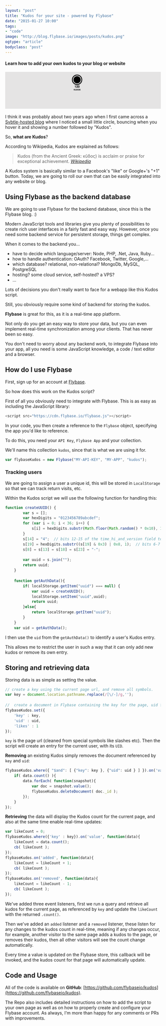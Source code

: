 ```yaml
---
layout: "post"
title: "Kudos for your site - powered by Flybase"
date: "2015-01-27 10:00"
tags:
- "code"
image: "http://blog.flybase.io/images/posts/kudos.png"
ogtype: "article"
bodyclass: "post"
---
```


#### Learn how to add your own kudos to your blog or website

<div><div class="image splash">
	<img src="/images/posts/kudos.png" />
</div></div>

I think it was probably about two years ago when I first came across a [Svbtle-hosted blog](http://svbtle.com) where I noticed a small little circle, bouncing when you hover it and showing a number followed by "Kudos".

So, **what are Kudos**?

According to Wikipedia, Kudos are explained as follows:

> Kudos (from the Ancient Greek: κῦδος) is acclaim or praise for exceptional achievement. <cite>[Wikipedia](http://en.wikipedia.org/wiki/Kudos)</cite>

A Kudos system is basically similar to a Facebook's "like" or Google+'s "+1" button. Today, we are going to roll our own that can be easily integrated into any website or blog.

## Using Flybase as the backend database

We are going to use Flybase for the backend database, since this is the Flybase blog. :)

Modern JavaScript tools and libraries give you plenty of possibilities to create rich user interfaces in a fairly fast and easy way. However, once you need some backend service for persistent storage, things get complex.

When it comes to the backend you...

*   have to decide which language/server: Node, PHP, .Net, Java, Ruby...
*   how to handle authentication: OAuth? Facebook, Twitter, Google,...
*   which database? relational, non-relational? MongoDb, MySQL, PostgreSQL
*   hosting? some cloud service, self-hosted? a VPS?
*   ...

Lots of decisions you don't really want to face for a webapp like this Kudos script.

Still, you obviously require some kind of backend for storing the kudos.

**Flybase** is great for this, as it is a real-time app platform.

Not only do you get an easy way to store your data, but you can even implement real-time synchronization among your clients. That has never been so easy.

You don't need to worry about any backend work, to integrate Flybase into your app, all you need is some JavaScript knowledge, a code / text editor and a browser.

## How do I use Flybase

First, sign up for an account at [Flybase](https://app.flybase.io/signup).

So how does this work on the Kudos script?

First of all you obviously need to integrate with Flybase. This is as easy as including the JavaScript library:

```javascript
<script src="https://cdn.flybase.io/flybase.js"></script>
```

In your code, you then create a reference to the `Flybase` object, specifying the app you'd like to reference.

To do this, you need your `API Key`, `Flybase App` and your collection.

We'll name this collection `kudos`, since that is what we are using it for.

```javascript
var flybaseKudos = new Flybase("MY-API-KEY", "MY-APP", "kudos");
```

### Tracking users

We are going to assign a user a unique id, this will be stored in `LocalStorage` so that we can track return visits, etc.

Within the Kudos script we will use the following function for handling this:

```javascript
function createUUID() {
		var s = [];
		var hexDigits = "0123456789abcdef";
		for (var i = 0; i < 36; i++) {
			s[i] = hexDigits.substr(Math.floor(Math.random() * 0x10), 1);
		}
		s[14] = "4";  // bits 12-15 of the time_hi_and_version field to 0010
		s[19] = hexDigits.substr((s[19] & 0x3) | 0x8, 1);  // bits 6-7 of the clock_seq_hi_and_reserved to 01
		s[8] = s[13] = s[18] = s[23] = "-";

		var uuid = s.join("");
		return uuid;
	}

	function getAuthData(){
		if( localStorage.getItem("uuid") === null) {
			var uuid = createUUID();
			localStorage.setItem("uuid",uuid);
			return uuid;
		}else{
			return localStorage.getItem("uuid");
		}
	}
	var uid = getAuthData();
```

I then use the `uid` from the `getAuthData()` to identify a user's Kudos entry.

This allows me to restrict the user in such a way that it can only add new kudos or remove its own entry.

## Storing and retrieving data

Storing data is as simple as setting the value.

```javascript
// create a key using the current page url, and remove all symbols.
var key = document.location.pathname.replace(/[\/-]/g,'');

//	create a document in Flybase containing the key for the page, uid for the visitor and set likes to 1.
flybaseKudos.set({
	'key' : key,
	'uid' : uid,
	'likes' : 1
});
```

`key` is the page url (cleaned from special symbols like slashes etc). Then the script will create an entry for the current user, with its `UID`.

**Removing** an existing Kudos simply removes the document referenced by `key` and `uid`:

```javascript
flybaseKudos.where({ "$and": [ {"key": key }, {"uid": uid } ] }).on('value', function(data){
	if( data.count() ){
		data.forEach( function(snapshot){
			var doc = snapshot.value();
			flybaseKudos.deleteDocument( doc._id );
		});
	}
});
```

**Retrieving** the data will display the Kudos count for the current page, and also at the same time enable real-time updates:

```javascript
var likeCount = 0;
flybaseKudos.where({'key' : key}).on('value', function(data){
	likeCount = data.count();
	cb( likeCount );
});
flybaseKudos.on('added', function(data){
	likeCount = likeCount + 1;
	cb( likeCount );
});
flybaseKudos.on('removed', function(data){
	likeCount = likeCount - 1;
	cb( likeCount );
});
```

We've added three event listeners, first we run a query and retrieve all kudos for the current page, as referenced by `key` and update the `likeCount` with the returned `.count()`.

Then we've added an `added` listener and a `removed` listener, these listen  for any changes to the kudos count in real-time, meaning if any changes occur, for example, another visitor to the same page adds a kudos to the page, or removes their kudos, then all other visitors will see the count change automatically.

Every time a value is updated on the Flybase store, this callback will be invoked, and the kudos count for that page will automatically update.

## Code and Usage

All of the code is available on **GitHub**: [https://github.com/flybaseio/kudos](https://github.com/flybaseio/kudos).

The Repo also includes detailed instructions on how to add the script to your own page as well as on how to properly create and configure your Flybase account. As always, I'm more than happy for any comments or PRs with improvements.
